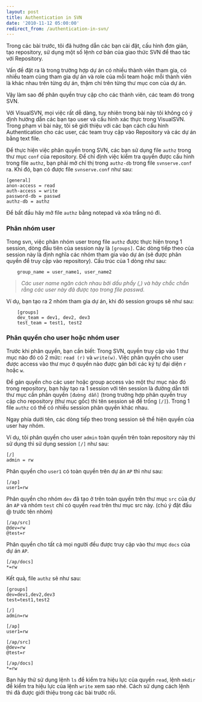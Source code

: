```yaml
---
layout: post
title: Authentication in SVN
date: '2010-11-12 05:00:00'
redirect_from: /authentication-in-svn/
---
```


Trong các bài trước, tôi đã hướng dẫn các bạn cài đặt, cấu hình đơn giản, tạo repository, sử dụng một số lệnh cơ bản của giao thức SVN để thao tác với Repository.

Vấn đề đặt ra là trong trường hợp dự án có nhiều thành viên tham gia, có nhiều team cùng tham gia dự án và role của mỗi team hoặc mỗi thành viên là khác nhau trên từng dự án, thậm chí trên từng thư mục con của dự án. 

Vậy làm sao để phân quyền truy cập cho các thành viên, các team đó trong SVN.

Với VisualSVN, mọi việc rất dễ dàng, tuy nhiên trong bài này tôi không có ý định hướng dẫn các bạn tạo user và cấu hình xác thực trong VisualSVN. Trong phạm vi bài này, tôi sẽ giới thiệu với các bạn cách cấu hình Authentication cho các user, các team truy cập vào Repository và các dự án bằng text file.

Để thực hiện việc phân quyền trong SVN, các bạn sử dụng file `authz` trong thư mục `conf` của repository. Để chỉ định việc kiểm tra quyền được cấu hình trong file `authz`, bạn phải mở chỉ thị trong `authz-db` trong file `svnserve.conf` ra. Khi đó, bạn có được file `svnserve.conf` như sau:

```
[general]
anon-access = read
auth-access = write
password-db = passwd
authz-db = authz
```

Để bất đầu hãy mở file `authz` bằng notepad và xóa trắng nó đi.

### Phân nhóm user

Trong svn, việc phân nhóm user trong file `authz` được thực hiện trong 1 session, dòng đầu tiên của session này là `[groups]`. Các dòng tiếp theo của session này là định nghĩa các nhóm tham gia vào dự án (sẽ được phân quyền để truy cập vào repository). Cấu trúc của 1 dòng như sau:

```
    group_name = user_name1, user_name2
```
> *Các user name ngăn cách nhau bởi dấu phẩy (,) và hãy chắc chắn rằng các user này đã được tạo trong file passwd.*

Ví dụ, bạn tạo ra 2 nhóm tham gia dự án, khi đó session groups sẽ như sau:

```
    [groups]
    dev_team = dev1, dev2, dev3
    test_team = test1, test2
```

### Phân quyền cho user hoặc nhóm user

Trước khi phân quyền, bạn cần biết: Trong SVN, quyền truy cập vào 1 thư mục nào đó có 2 mức: `read (r)` và `write(w)`. Việc phân quyền cho user được access vào thư mục ở quyền nào được gán bởi các ký tự đại diện `r` hoặc `w`.

Để gán quyền cho các user hoặc group access vào một thư mục nào đó trong repository, bạn hãy tạo ra 1 session với tên session là đường dẫn tới thư mục cần phân quyền `[đường dẫn]` (trong trường hợp phân quyền truy cập cho repository (thư mục gốc) thì tên session sẽ để trống `[/]`). Trong 1 file `authz` có thể có nhiều session phân quyền khác nhau.

Ngay phía dưới tên, các dòng tiếp theo trong session sẽ thể hiện quyền của user hay nhóm.

Ví dụ, tôi phân quyền cho user `admin` toàn quyền trên toàn repository này thì sử dụng thì sử dụng session `[/]` như sau:

```
[/]
admin = rw
```
Phân quyền cho `user1` có toàn quyền trên dự án `AP` thì như sau:

```
[/ap]
user1=rw
```

Phân quyền cho nhóm `dev` đã tạo ở trên toàn quyền trên thư mục `src` của dự án `AP` và nhóm `test` chỉ có quyền `read` trên thư mục src này. (chú ý đặt đấu @ trước tên nhóm)

```
[/ap/src]
@dev=rw
@test=r
```

Phân quyền cho tất cả mọi người đều được truy cập vào thư mục `docs` của dự án `AP`.

```
[/ap/docs]
*=rw
```

Kết quả, file `authz` sẽ như sau:

```
[groups]
dev=dev1,dev2,dev3
test=test1,test2

[/]
admin=rw

[/ap]
user1=rw

[/ap/src]
@dev=rw
@test=r

[/ap/docs]
*=rw
```

Bạn hãy thử sử dụng lệnh `ls` để kiểm tra hiệu lực của quyền `read`, lệnh `mkdir` để kiểm tra hiệu lực của lệnh `write` xem sao nhé. Cách sử dụng cách lệnh thì đã được giới thiệu trong các bài trước rồi. 